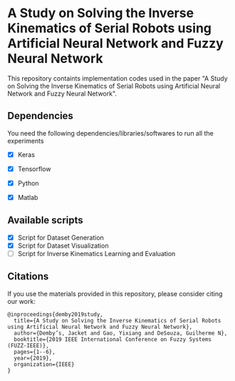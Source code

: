 # A Study on Solving the Inverse Kinematics of Serial Robots using Artificial Neural Network and Fuzzy Neural Network
This repository containts implementation codes used in the paper "A Study on Solving the Inverse Kinematics of Serial Robots using Artificial Neural Network and Fuzzy Neural Network".

## Dependencies
You need the following dependencies/libraries/softwares to run all the experiments
- [x] Keras
- [x] Tensorflow
- [x] Python
- [x] Matlab


## Available scripts
- [x] Script for Dataset Generation
- [x] Script for Dataset Visualization
- [ ] Script for Inverse Kinematics Learning and Evaluation

## Citations
If you use the materials provided in this repository, please consider citing our work:
```
@inproceedings{demby2019study,
  title={A Study on Solving the Inverse Kinematics of Serial Robots using Artificial Neural Network and Fuzzy Neural Network},
  author={Demby’s, Jacket and Gao, Yixiang and DeSouza, Guilherme N},
  booktitle={2019 IEEE International Conference on Fuzzy Systems (FUZZ-IEEE)},
  pages={1--6},
  year={2019},
  organization={IEEE}
}
```